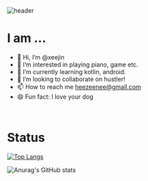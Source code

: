 ![header](https://capsule-render.vercel.app/api?type=waving&color=gradient&height=300&section=header&text=Hello!%20I'm%20HEEJIN&fontSize=90&animation=fadeIn)

# I am ...

- 👋 Hi, I’m @xeejin
- 👀 I’m interested in playing piano, game etc.
- 🌱 I’m currently learning kotlin, android.
- 💞️ I’m looking to collaborate on hustler!
- 📫 How to reach me heezeenee@gmail.com
- 😄 Fun fact: I love your dog

<br/>

# Status


[![Top Langs](https://github-readme-stats.vercel.app/api/top-langs/?username=xeejin&langs_count=8)](https://github.com/xeejin/github-readme-stats)


![Anurag's GitHub stats](https://github-readme-stats.vercel.app/api?username=xeejin&show_icons=true&theme=radical)
